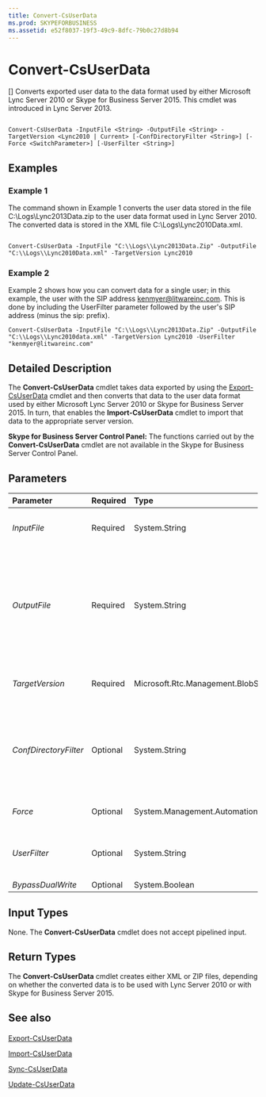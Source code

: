 ```yaml
---
title: Convert-CsUserData
ms.prod: SKYPEFORBUSINESS
ms.assetid: e52f8037-19f3-49c9-8dfc-79b0c27d8b94
---
```



# Convert-CsUserData
[]
Converts exported user data to the data format used by either Microsoft Lync Server 2010 or Skype for Business Server 2015. This cmdlet was introduced in Lync Server 2013.
  
    
    


```

Convert-CsUserData -InputFile <String> -OutputFile <String> -TargetVersion <Lync2010 | Current> [-ConfDirectoryFilter <String>] [-Force <SwitchParameter>] [-UserFilter <String>]

```


## Examples
<a name="Examples"> </a>


### Example 1

The command shown in Example 1 converts the user data stored in the file C:\\Logs\\Lync2013Data.zip to the user data format used in Lync Server 2010. The converted data is stored in the XML file C:\\Logs\\Lync2010Data.xml.
  
    
    

```

Convert-CsUserData -InputFile "C:\\Logs\\Lync2013Data.Zip" -OutputFile "C:\\Logs\\Lync2010Data.xml" -TargetVersion Lync2010
```


### Example 2

Example 2 shows how you can convert data for a single user; in this example, the user with the SIP address kenmyer@litwareinc.com. This is done by including the UserFilter parameter followed by the user's SIP address (minus the sip: prefix).
  
    
    

```
Convert-CsUserData -InputFile "C:\\Logs\\Lync2013Data.Zip" -OutputFile "C:\\Logs\\Lync2010data.xml" -TargetVersion Lync2010 -UserFilter "kenmyer@litwareinc.com"
```


## Detailed Description
<a name="DetailedDescription"> </a>

The **Convert-CsUserData** cmdlet takes data exported by using the [Export-CsUserData](export-csuserdata.md) cmdlet and then converts that data to the user data format used by either Microsoft Lync Server 2010 or Skype for Business Server 2015. In turn, that enables the **Import-CsUserData** cmdlet to import that data to the appropriate server version.
  
    
    
 **Skype for Business Server Control Panel:** The functions carried out by the **Convert-CsUserData** cmdlet are not available in the Skype for Business Server Control Panel.
  
    
    

## Parameters
<a name="DetailedDescription"> </a>



|**Parameter**|**Required**|**Type**|**Description**|
|:-----|:-----|:-----|:-----|
| _InputFile_ <br/> |Required  <br/> |System.String  <br/> |Full path to the .ZIP file or .XML file containing the user data to be converted. For example:  <br/>  `-InputFile "C:\\Data\\Lync2010.zip"` <br/> |
| _OutputFile_ <br/> |Required  <br/> |System.String  <br/> |Full path to the file that will store the converted data. If you are outputting the data using the Microsoft Lync Server 2010 format then the output file must use a .XML file extension; for example:  <br/>  `-OutputFile "C:\\Data\\ConvertedLync2010Data.xml"` <br/> If you are using the Skype for Business Server 2015 format, the output file must use a .ZIP file extension:  <br/>  `-OutputFile "C:\\Data\\ConvertedLyncData.zip"` <br/> |
| _TargetVersion_ <br/> |Required  <br/> |Microsoft.Rtc.Management.BlobStore.Cmdlets.ConvertTarget  <br/> |Indicates the format for the converted data. Allowed values are:  <br/> Lync2010  <br/> Current  <br/> |
| _ConfDirectoryFilter_ <br/> |Optional  <br/> |System.String  <br/> |Enables you to convert conference directory data. To do this, include the ConfDirectoryFilter parameter and specify the Identity of the conference directory:  <br/>  `-ConfDirectoryFilter 13` <br/> You can retrieve conference directory Identities by using this command:  <br/>  `Get-CsConferenceDirectory | Select-Object Identity, ServiceId` <br/> |
| _Force_ <br/> |Optional  <br/> |System.Management.Automation.SwitchParameter  <br/> |Suppresses the display of any non-fatal error message that might occur when running the command.  <br/> |
| _UserFilter_ <br/> |Optional  <br/> |System.String  <br/> |Enables you to convert data for a single user. That user specified by using his or her SIP address, minus the sip: prefix. For example:  <br/>  `-UserFilter "kenmyer@litwareinc.com"` <br/> |
| _BypassDualWrite_ <br/> |Optional  <br/> |System.Boolean  <br/> |PARAMVALUE: $true | $false  <br/> |
   

## Input Types
<a name="InputTypes"> </a>

None. The **Convert-CsUserData** cmdlet does not accept pipelined input.
  
    
    

## Return Types
<a name="ReturnTypes"> </a>

The **Convert-CsUserData** cmdlet creates either XML or ZIP files, depending on whether the converted data is to be used with Lync Server 2010 or with Skype for Business Server 2015.
  
    
    

## See also
<a name="ReturnTypes"> </a>


#### 


  
    
    
 [Export-CsUserData](export-csuserdata.md)
  
    
    
 [Import-CsUserData](import-csuserdata.md)
  
    
    
 [Sync-CsUserData](sync-csuserdata.md)
  
    
    
 [Update-CsUserData](update-csuserdata.md)
